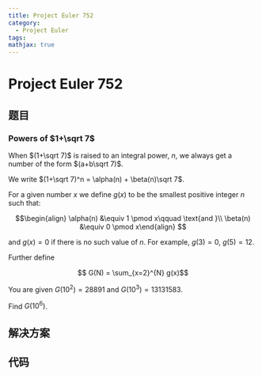 ```yaml
---
title: Project Euler 752
category:
  - Project Euler
tags:
mathjax: true
---
```

<escape><!-- more --></escape>
    
# Project Euler 752
## 题目
### Powers of $1+\sqrt 7$



When $(1+\sqrt 7)$ is raised to an integral power, $n$, we always get a number of the form $(a+b\sqrt 7)$.

We write $(1+\sqrt 7)^n = \alpha(n) + \beta(n)\sqrt 7$.


For a given number $x$ we  define $g(x)$ to be the smallest positive integer $n$ such that:

$$\begin{align}
\alpha(n) &\equiv 1 \pmod x\qquad \text{and }\\
\beta(n) &\equiv 0 \pmod x\end{align}
$$

and $g(x) = 0$ if there is no such value of $n$. For example, $g(3) = 0$, $g(5) = 12$.


Further define

$$ G(N) = \sum_{x=2}^{N} g(x)$$

You are given $G(10^2) = 28891$ and $G(10^3)  = 13131583$.


Find $G(10^6)$.



## 解决方案


## 代码


